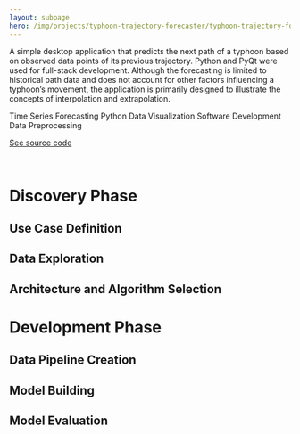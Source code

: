 ```yaml
---
layout: subpage
hero: /img/projects/typhoon-trajectory-forecaster/typhoon-trajectory-forecaster.jpeg
---
```


<title>Forecasting Typhoon Trajectory Using Interpolation and Extrapolation</title>

A simple desktop application that predicts the next path of a typhoon based on observed data points of its previous trajectory. Python and PyQt were used for full-stack development. Although the forecasting is limited to historical path data and does not account for other factors influencing a typhoon’s movement, the application is primarily designed to illustrate the concepts of interpolation and extrapolation.

<tag>Time Series Forecasting</tag>
<tag>Python</tag>
<tag>Data Visualization</tag>
<tag>Software Development</tag>
<tag>Data Preprocessing</tag>

<a href="https://www.johnivandiaz.com" class="arrow-link">See source code</a>

<br>

<h1>Discovery Phase</h1>

<h2>Use Case Definition</h2>

<h2>Data Exploration</h2>

<h2>Architecture and Algorithm Selection</h2>



<h1>Development Phase</h1>

<h2>Data Pipeline Creation</h2>

<h2>Model Building</h2>

<h2>Model Evaluation</h2>